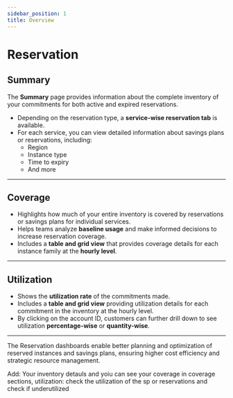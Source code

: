 ```yaml
---
sidebar_position: 1
title: Overview
---
```


# Reservation

## Summary

The **Summary** page provides information about the complete inventory of your commitments for both active and expired reservations.

- Depending on the reservation type, a **service-wise reservation tab** is available.
- For each service, you can view detailed information about savings plans or reservations, including:
  - Region
  - Instance type
  - Time to expiry
  - And more

---

## Coverage

- Highlights how much of your entire inventory is covered by reservations or savings plans for individual services.
- Helps teams analyze **baseline usage** and make informed decisions to increase reservation coverage.
- Includes a **table and grid view** that provides coverage details for each instance family at the **hourly level**.

---

## Utilization

- Shows the **utilization rate** of the commitments made.
- Includes a **table and grid view** providing utilization details for each commitment in the inventory at the hourly level.
- By clicking on the account ID, customers can further drill down to see utilization **percentage-wise** or **quantity-wise**.

---

The Reservation dashboards enable better planning and optimization of reserved instances and savings plans, ensuring higher cost efficiency and strategic resource management.


Add: Your inventory detauls and yoiu can see your coverage in coverage sections, utilization: check the utilization of the sp or reservations and check if underutilized